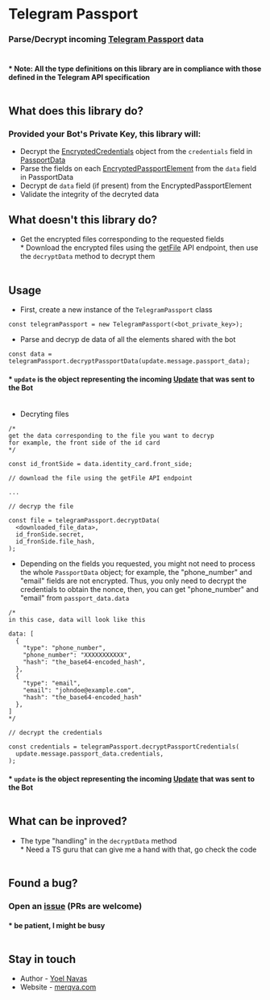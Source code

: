 # Telegram Passport

### Parse/Decrypt incoming [Telegram Passport](https://core.telegram.org/passport) data<br/><br/>

#### \* Note: All the type definitions on this library are in compliance with those defined in the Telegram API specification<br/><br/>

## What does this library do?

### Provided your Bot's Private Key, this library will:

- Decrypt the [EncryptedCredentials](https://core.telegram.org/bots/api#encryptedcredentials) object from the `credentials` field in [PassportData](https://core.telegram.org/bots/api#passportdata)
- Parse the fields on each [EncryptedPassportElement](https://core.telegram.org/bots/api#encryptedpassportelement) from the `data` field in PassportData
- Decrypt de `data` field (if present) from the EncryptedPassportElement
- Validate the integrity of the decryted data

## What doesn't this library do?

- Get the encrypted files corresponding to the requested fields<br/>\* Download the encrypted files using the [getFile](https://core.telegram.org/bots/api#getfile) API endpoint, then use the `decryptData` method to decrypt them
  <br/><br/>

## Usage

- First, create a new instance of the `TelegramPassport` class

```
const telegramPassport = new TelegramPassport(<bot_private_key>);
```

- Parse and decryp de data of all the elements shared with the bot

```
const data = telegramPassport.decryptPassportData(update.message.passport_data);
```

#### \* `update` is the object representing the incoming [Update](https://core.telegram.org/bots/api#update) that was sent to the Bot<br/><br/>

- Decryting files

```
/*
get the data corresponding to the file you want to decryp
for example, the front side of the id card
*/

const id_frontSide = data.identity_card.front_side;

// download the file using the getFile API endpoint

...

// decryp the file

const file = telegramPassport.decryptData(
  <downloaded_file_data>,
  id_fronSide.secret,
  id_fronSide.file_hash,
);
```

- Depending on the fields you requested, you might not need to process the whole `PassportData` object; for example, the "phone_number" and "email" fields are not encrypted. Thus, you only need to decrypt the credentials to obtain the nonce, then, you can get "phone_number" and "email" from `passport_data.data`

```
/*
in this case, data will look like this

data: [
  {
    "type": "phone_number",
    "phone_number": "XXXXXXXXXXX",
    "hash": "the_base64-encoded_hash",
  },
  {
    "type": "email",
    "email": "johndoe@example.com",
    "hash": "the_base64-encoded_hash"
  },
]
*/

// decrypt the credentials

const credentials = telegramPassport.decryptPassportCredentials(
  update.message.passport_data.credentials,
);
```

#### \* `update` is the object representing the incoming [Update](https://core.telegram.org/bots/api#update) that was sent to the Bot<br/><br/>

## What can be inproved?

- The type "handling" in the `decryptData` method<br/>\* Need a TS guru that can give me a hand with that, go check the code<br/><br/>

## Found a bug?

### Open an [issue](https://github.com/merqva/telegram-passport/issues) (PRs are welcome)

#### \* be patient, I might be busy<br/><br/>

## Stay in touch

- Author - [Yoel Navas](mailto:yn4v4s@gmail.com)
- Website - [merqva.com](https://merqva.com/)
